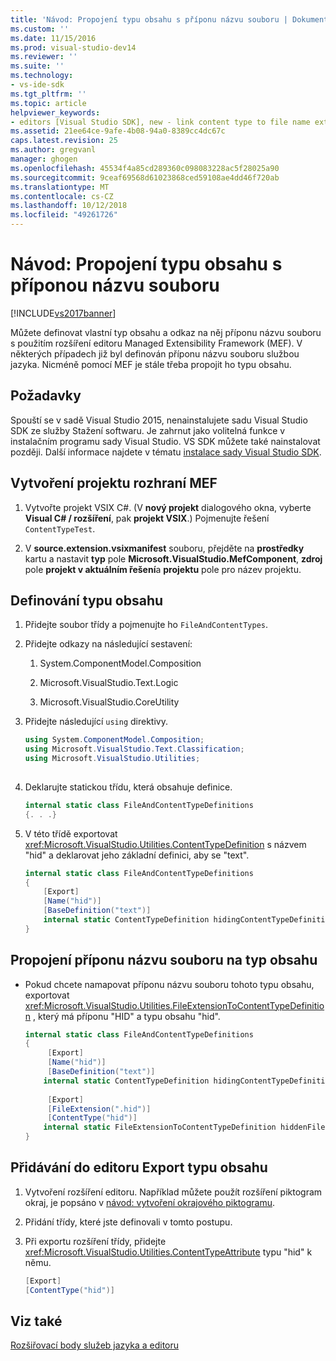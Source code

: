 ```yaml
---
title: 'Návod: Propojení typu obsahu s příponu názvu souboru | Dokumentace Microsoftu'
ms.custom: ''
ms.date: 11/15/2016
ms.prod: visual-studio-dev14
ms.reviewer: ''
ms.suite: ''
ms.technology:
- vs-ide-sdk
ms.tgt_pltfrm: ''
ms.topic: article
helpviewer_keywords:
- editors [Visual Studio SDK], new - link content type to file name extension
ms.assetid: 21ee64ce-9afe-4b08-94a0-8389cc4dc67c
caps.latest.revision: 25
ms.author: gregvanl
manager: ghogen
ms.openlocfilehash: 45534f4a85cd289360c098083228ac5f28025a90
ms.sourcegitcommit: 9ceaf69568d61023868ced59108ae4dd46f720ab
ms.translationtype: MT
ms.contentlocale: cs-CZ
ms.lasthandoff: 10/12/2018
ms.locfileid: "49261726"
---
```

# <a name="walkthrough-linking-a-content-type-to-a-file-name-extension"></a>Návod: Propojení typu obsahu s příponou názvu souboru
[!INCLUDE[vs2017banner](../includes/vs2017banner.md)]

Můžete definovat vlastní typ obsahu a odkaz na něj příponu názvu souboru s použitím rozšíření editoru Managed Extensibility Framework (MEF). V některých případech již byl definován příponu názvu souboru službou jazyka. Nicméně pomocí MEF je stále třeba propojit ho typu obsahu.  
  
## <a name="prerequisites"></a>Požadavky  
 Spouští se v sadě Visual Studio 2015, nenainstalujete sadu Visual Studio SDK ze služby Stažení softwaru. Je zahrnut jako volitelná funkce v instalačním programu sady Visual Studio. VS SDK můžete také nainstalovat později. Další informace najdete v tématu [instalace sady Visual Studio SDK](../extensibility/installing-the-visual-studio-sdk.md).  
  
## <a name="creating-a-mef-project"></a>Vytvoření projektu rozhraní MEF  
  
1.  Vytvořte projekt VSIX C#. (V **nový projekt** dialogového okna, vyberte **Visual C# / rozšíření**, pak **projekt VSIX**.) Pojmenujte řešení `ContentTypeTest`.  
  
2.  V **source.extension.vsixmanifest** souboru, přejděte na **prostředky** kartu a nastavit **typ** pole **Microsoft.VisualStudio.MefComponent**, **zdroj** pole **projekt v aktuálním řešení**a **projektu** pole pro název projektu.  
  
## <a name="defining-the-content-type"></a>Definování typu obsahu  
  
1.  Přidejte soubor třídy a pojmenujte ho `FileAndContentTypes`.  
  
2.  Přidejte odkazy na následující sestavení:  
  
    1.  System.ComponentModel.Composition  
  
    2.  Microsoft.VisualStudio.Text.Logic  
  
    3.  Microsoft.VisualStudio.CoreUtility  
  
3.  Přidejte následující `using` direktivy.  
  
    ```csharp  
    using System.ComponentModel.Composition;  
    using Microsoft.VisualStudio.Text.Classification;  
    using Microsoft.VisualStudio.Utilities;  
  
    ```  
  
4.  Deklarujte statickou třídu, která obsahuje definice.  
  
    ```csharp  
    internal static class FileAndContentTypeDefinitions  
    {. . .}  
    ```  
  
5.  V této třídě exportovat <xref:Microsoft.VisualStudio.Utilities.ContentTypeDefinition> s názvem "hid" a deklarovat jeho základní definici, aby se "text".  
  
    ```csharp  
    internal static class FileAndContentTypeDefinitions  
    {  
        [Export]  
        [Name("hid")]  
        [BaseDefinition("text")]  
        internal static ContentTypeDefinition hidingContentTypeDefinition;  
    }  
    ```  
  
## <a name="linking-a-file-name-extension-to-a-content-type"></a>Propojení příponu názvu souboru na typ obsahu  
  
-   Pokud chcete namapovat příponu názvu souboru tohoto typu obsahu, exportovat <xref:Microsoft.VisualStudio.Utilities.FileExtensionToContentTypeDefinition> , který má příponu "HID" a typu obsahu "hid".  
  
    ```csharp  
    internal static class FileAndContentTypeDefinitions  
    {  
         [Export]  
         [Name("hid")]  
         [BaseDefinition("text")]  
        internal static ContentTypeDefinition hidingContentTypeDefinition;  
  
         [Export]  
         [FileExtension(".hid")]  
         [ContentType("hid")]  
        internal static FileExtensionToContentTypeDefinition hiddenFileExtensionDefinition;  
    }  
    ```  
  
## <a name="adding-the-content-type-to-an-editor-export"></a>Přidávání do editoru Export typu obsahu  
  
1.  Vytvoření rozšíření editoru. Například můžete použít rozšíření piktogram okraj, je popsáno v [návod: vytvoření okrajového piktogramu](../extensibility/walkthrough-creating-a-margin-glyph.md).  
  
2.  Přidání třídy, které jste definovali v tomto postupu.  
  
3.  Při exportu rozšíření třídy, přidejte <xref:Microsoft.VisualStudio.Utilities.ContentTypeAttribute> typu "hid" k němu.  
  
    ```csharp  
    [Export]  
    [ContentType("hid")]  
    ```  
  
## <a name="see-also"></a>Viz také  
 [Rozšiřovací body služeb jazyka a editoru](../extensibility/language-service-and-editor-extension-points.md)

